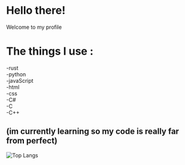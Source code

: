 # Hello there!
Welcome to my profile

# The things I use :
-rust  
-python  
-javaScript   
-html  
-css   
-C#   
-C   
-C++

(im currently learning so my code is really far from perfect)
---   
![Top Langs](https://github-readme-stats.vercel.app/api/top-langs/?username=CyanUnderscore&layout=compact&theme=dark)

